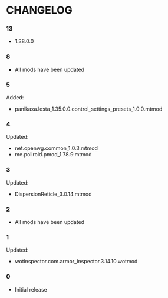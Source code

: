 # CHANGELOG

### 13

- 1.38.0.0

### 8

- All mods have been updated

### 5

Added:
- panikaxa.lesta_1.35.0.0.сontrol_settings_presets_1.0.0.mtmod

### 4

Updated:
- net.openwg.common_1.0.3.mtmod
- me.poliroid.pmod_1.78.9.mtmod

### 3

Updated:
- DispersionReticle_3.0.14.mtmod

### 2

- All mods have been updated

### 1

Updated:
- wotinspector.com.armor_inspector.3.14.10.wotmod

### 0

- Initial release
